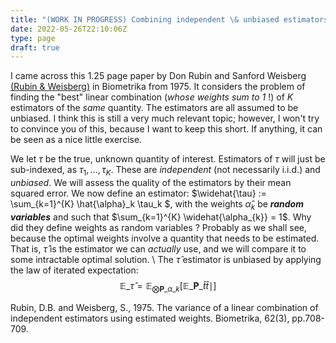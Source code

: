 ```yaml
---
title: "(WORK IN PROGRESS) Combining independent \& unbiased estimators"
date: 2022-05-26T22:10:06Z
type: page
draft: true
---
```


I came across this 1.25 page paper by Don Rubin and Sanford Weisberg [(Rubin \& Weisberg)](https://academic.oup.com/biomet/article-abstract/62/3/708/257707) in Biometrika from 1975.
It considers the problem of finding the "best" linear combination (*whose weights sum to 1* !) of $K$ estimators of the *same* quantity. The estimators are all assumed to be unbiased. I think this is still a very much relevant topic; however, I won't try to convince you of this, because I want to keep this short.
If anything, it can be seen as a nice little exercise.

We let $\tau$ be the true, unknown quantity of interest. Estimators of $\tau$ will just be sub-indexed, as $\tau_1,\dots,\tau_K$. These are *independent* (not necessarily i.i.d.) and *unbiased*.  We will assess the quality of the estimators by their mean squared error. We now define an estimator: $\widehat{\tau} := \sum_{k=1}^{K} \hat{\alpha}_k \tau_k $, with the weights $\hat{\alpha}_k$ be ***random variables*** and such that $\sum_{k=1}^{K} \widehat{\alpha_{k}} = 1$. Why did they define weights as random variables ? Probably as we shall see, because the optimal weights involve a quantity that needs to be estimated. That is, $\widehat{\tau}$ is the estimator we can *actually* use, and we will compare it to some intractable optimal solution.  \\
The $\widehat{\tau}$ estimator is unbiased by applying the law of iterated expectation:
$$
\mathbb{E}\_{\widehat{\tau}} = \mathbb{E}_{\bigotimes \mathbf{P}\_{\alpha\_{k}}}[\mathbb{E}\_{\mathbf{P}\_\widehat{t}} \widehat{t} \mid ]
\tag{1}\label{eq1}
$$






Rubin, D.B. and Weisberg, S., 1975. The variance of a linear combination of independent estimators using estimated weights. Biometrika, 62(3), pp.708-709.

